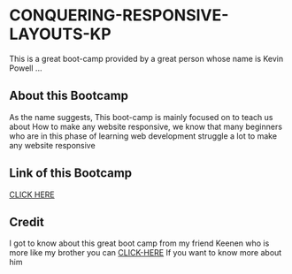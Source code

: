# CONQUERING-RESPONSIVE-LAYOUTS-KP
This is a great boot-camp provided by a great person whose name is Kevin Powell ...

## About this Bootcamp 
As the name suggests, This boot-camp is mainly focused on to teach us about How to make any website responsive, we know that many beginners who are in this phase of learning web development struggle a lot to make any website responsive 

## Link of this Bootcamp 
[CLICK HERE](https://courses.kevinpowell.co/view/courses/conquering-responsive-layouts)

## Credit
I got to know about this great boot camp from my friend Keenen who is more like my brother 
you can [CLICK-HERE](https://github.com/webdevkeenan) If you want to know more about him 
